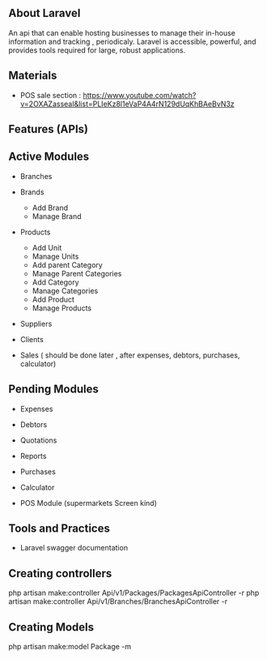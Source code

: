 ## About Laravel

An api that can enable hosting businesses to manage their in-house information and tracking , periodicaly.
Laravel is accessible, powerful, and provides tools required for large, robust applications.

## Materials
- POS sale section : https://www.youtube.com/watch?v=2OXAZasseaI&list=PLIeKz8l1eVaP4A4rN129dUqKhBAeBvN3z




## Features (APIs)
## Active Modules
- Branches
- Brands
  - Add Brand
  - Manage Brand
- Products
  - Add Unit
  - Manage Units
  - Add parent Category
  - Manage Parent Categories
  - Add Category
  - Manage  Categories
  - Add Product
  - Manage Products

- Suppliers
- Clients
- Sales ( should be done later , after expenses, debtors, purchases, calculator)





## Pending Modules
- Expenses
- Debtors
- Quotations
- Reports
- Purchases
- Calculator

- POS Module (supermarkets Screen kind)

## Tools and Practices
- Laravel swagger documentation

## Creating controllers
php artisan make:controller Api/v1/Packages/PackagesApiController -r
php artisan make:controller Api/v1/Branches/BranchesApiController -r

## Creating Models
php artisan make:model Package -m
